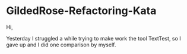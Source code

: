 # GildedRose-Refactoring-Kata

Hi,

Yesterday I struggled a while trying to make work the tool TextTest, so I gave up and I did one comparison by myself.

